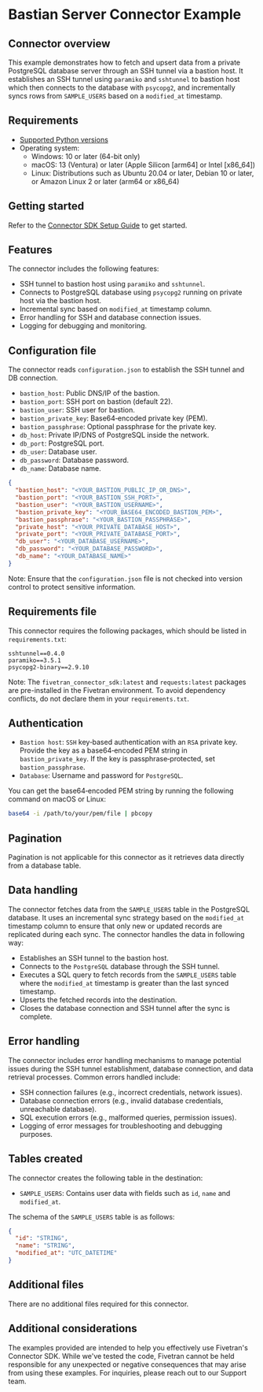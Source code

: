 # Bastian Server Connector Example


## Connector overview
This example demonstrates how to fetch and upsert data from a private PostgreSQL database server through an SSH tunnel via a bastion host. It establishes an SSH tunnel using `paramiko` and `sshtunnel` to bastion host which then connects to the database with `psycopg2`, and incrementally syncs rows from `SAMPLE_USERS` based on a `modified_at` timestamp.


## Requirements
- [Supported Python versions](https://github.com/fivetran/fivetran_connector_sdk/blob/main/README.md#requirements)   
- Operating system:
  - Windows: 10 or later (64-bit only)
  - macOS: 13 (Ventura) or later (Apple Silicon [arm64] or Intel [x86_64])
  - Linux: Distributions such as Ubuntu 20.04 or later, Debian 10 or later, or Amazon Linux 2 or later (arm64 or x86_64)

## Getting started
Refer to the [Connector SDK Setup Guide](https://fivetran.com/docs/connectors/connector-sdk/setup-guide) to get started.


## Features
The connector includes the following features:
- SSH tunnel to bastion host using `paramiko` and `sshtunnel`.
- Connects to PostgreSQL database using `psycopg2` running on private host via the bastion host.
- Incremental sync based on `modified_at` timestamp column.
- Error handling for SSH and database connection issues.
- Logging for debugging and monitoring.


## Configuration file
The connector reads `configuration.json` to establish the SSH tunnel and DB connection.

- `bastion_host`: Public DNS/IP of the bastion.
- `bastion_port`: SSH port on bastion (default 22).
- `bastion_user`: SSH user for bastion.
- `bastion_private_key`: Base64‑encoded private key (PEM).
- `bastion_passphrase`: Optional passphrase for the private key.
- `db_host`: Private IP/DNS of PostgreSQL inside the network.
- `db_port`: PostgreSQL port.
- `db_user`: Database user.
- `db_password`: Database password.
- `db_name`: Database name.

```json
{
  "bastion_host": "<YOUR_BASTION_PUBLIC_IP_OR_DNS>",
  "bastion_port": "<YOUR_BASTION_SSH_PORT>",
  "bastion_user": "<YOUR_BASTION_USERNAME>",
  "bastion_private_key": "<YOUR_BASE64_ENCODED_BASTION_PEM>",
  "bastion_passphrase": "<YOUR_BASTION_PASSPHRASE>",
  "private_host": "<YOUR_PRIVATE_DATABASE_HOST>",
  "private_port": "<YOUR_PRIVATE_DATABASE_PORT>",
  "db_user": "<YOUR_DATABASE_USERNAME>",
  "db_password": "<YOUR_DATABASE_PASSWORD>",
  "db_name": "<YOUR_DATABASE_NAME>"
}
```

Note: Ensure that the `configuration.json` file is not checked into version control to protect sensitive information.


## Requirements file
This connector requires the following packages, which should be listed in `requirements.txt`:

```
sshtunnel==0.4.0
paramiko==3.5.1
psycopg2-binary==2.9.10
```

Note: The `fivetran_connector_sdk:latest` and `requests:latest` packages are pre-installed in the Fivetran environment. To avoid dependency conflicts, do not declare them in your `requirements.txt`.


## Authentication
- `Bastion host`: `SSH` key‑based authentication with an `RSA` private key. Provide the key as a base64‑encoded PEM string in `bastion_private_key`. If the key is passphrase‑protected, set `bastion_passphrase`.
- `Database`: Username and password for `PostgreSQL`.

You can get the base64‑encoded PEM string by running the following command on macOS or Linux:
```bash
base64 -i /path/to/your/pem/file | pbcopy
```


## Pagination
Pagination is not applicable for this connector as it retrieves data directly from a database table.


## Data handling
The connector fetches data from the `SAMPLE_USERS` table in the PostgreSQL database. It uses an incremental sync strategy based on the `modified_at` timestamp column to ensure that only new or updated records are replicated during each sync. The connector handles the data in following way:
- Establishes an SSH tunnel to the bastion host.
- Connects to the `PostgreSQL` database through the SSH tunnel.
- Executes a SQL query to fetch records from the `SAMPLE_USERS` table where the `modified_at` timestamp is greater than the last synced timestamp.
- Upserts the fetched records into the destination.
- Closes the database connection and SSH tunnel after the sync is complete.


## Error handling
The connector includes error handling mechanisms to manage potential issues during the SSH tunnel establishment, database connection, and data retrieval processes. Common errors handled include:
- SSH connection failures (e.g., incorrect credentials, network issues).
- Database connection errors (e.g., invalid database credentials, unreachable database).
- SQL execution errors (e.g., malformed queries, permission issues).
- Logging of error messages for troubleshooting and debugging purposes.

## Tables created
The connector creates the following table in the destination:

- `SAMPLE_USERS`: Contains user data with fields such as `id`, `name` and `modified_at`.

The schema of the `SAMPLE_USERS` table is as follows:
```json
{
  "id": "STRING",
  "name": "STRING",
  "modified_at": "UTC_DATETIME"
}
```


## Additional files
There are no additional files required for this connector.


## Additional considerations
The examples provided are intended to help you effectively use Fivetran's Connector SDK. While we've tested the code, Fivetran cannot be held responsible for any unexpected or negative consequences that may arise from using these examples. For inquiries, please reach out to our Support team.
